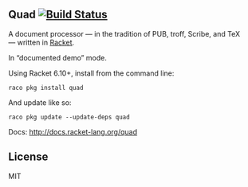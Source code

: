 Quad [![Build Status](https://travis-ci.org/mbutterick/quad.svg?branch=master)](https://travis-ci.org/mbutterick/quad)
----

A document processor — in the tradition of PUB, troff, Scribe, and TeX — written in [Racket](http://racket-lang.org). 

In “documented demo” mode.

Using Racket 6.10+, install from the command line:

    raco pkg install quad
    
And update like so:

    raco pkg update --update-deps quad


Docs: http://docs.racket-lang.org/quad


License
---

MIT
